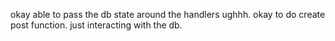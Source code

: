 okay able to pass the db state around the handlers ughhh.
okay to do create post function. just interacting with the db.